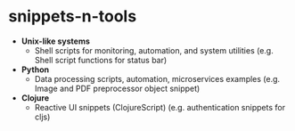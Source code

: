 # snippets-n-tools


- **Unix-like systems**
  - Shell scripts for monitoring, automation, and system utilities (e.g. Shell script functions for status bar)
- **Python**
  - Data processing scripts, automation, microservices examples (e.g. Image and PDF preprocessor object snippet)
- **Clojure**
  - Reactive UI snippets (ClojureScript) (e.g. authentication snippets for cljs)
